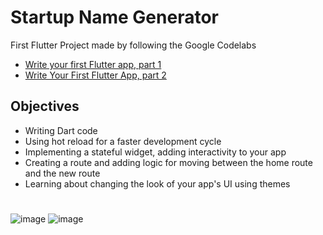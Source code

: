 # Startup Name Generator

First Flutter Project made by following the Google Codelabs 
- [Write your first Flutter app, part 1](https://codelabs.developers.google.com/codelabs/first-flutter-app-pt1?hl=en)
- [Write Your First Flutter App, part 2](https://codelabs.developers.google.com/codelabs/first-flutter-app-pt2?hl=en)

## Objectives

- Writing Dart code
- Using hot reload for a faster development cycle
- Implementing a stateful widget, adding interactivity to your app
- Creating a route and adding logic for moving between the home route and the new route
- Learning about changing the look of your app's UI using themes

#
![image](https://user-images.githubusercontent.com/52034469/182886997-68459ffa-1ec7-402c-ac4d-4149c9850010.png)
![image](https://user-images.githubusercontent.com/52034469/182887025-57fa44be-6df1-480b-bc21-1aa9e79005cf.png)
